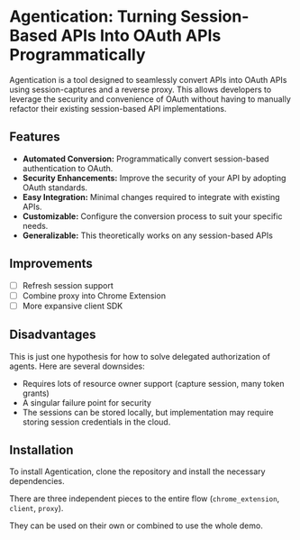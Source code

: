 # Agentication: Turning Session-Based APIs Into OAuth APIs Programmatically

Agentication is a tool designed to seamlessly convert APIs into OAuth APIs using session-captures and a reverse proxy. This allows developers to leverage the security and convenience of OAuth without having to manually refactor their existing session-based API implementations.

## Features

- **Automated Conversion:** Programmatically convert session-based authentication to OAuth.
- **Security Enhancements:** Improve the security of your API by adopting OAuth standards.
- **Easy Integration:** Minimal changes required to integrate with existing APIs.
- **Customizable:** Configure the conversion process to suit your specific needs.
- **Generalizable:** This theoretically works on any session-based APIs

## Improvements

- [ ] Refresh session support
- [ ] Combine proxy into Chrome Extension
- [ ] More expansive client SDK

## Disadvantages

This is just one hypothesis for how to solve delegated authorization of agents. Here are several downsides:

- Requires lots of resource owner support (capture session, many token grants)
- A singular failure point for security
- The sessions can be stored locally, but implementation may require storing session credentials in the cloud.

## Installation

To install Agentication, clone the repository and install the necessary dependencies.

There are three independent pieces to the entire flow (`chrome_extension`, `client`, `proxy`).

They can be used on their own or combined to use the whole demo.
